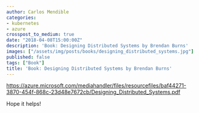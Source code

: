 ```yaml
---
author: Carlos Mendible
categories:
- kubernetes
- azure
crosspost_to_medium: true
date: "2018-04-08T15:00:00Z"
description: 'Book: Designing Distributed Systems by Brendan Burns'
images: ["/assets/img/posts/books/designing_distributed_systems.jpg"]
published: false
tags: ["Book"]
title: 'Book: Designing Distributed Systems by Brendan Burns'
---
```


https://azure.microsoft.com/mediahandler/files/resourcefiles/baf44271-3870-454f-868c-23d48e7672cb/Designing_Distributed_Systems.pdf

Hope it helps!